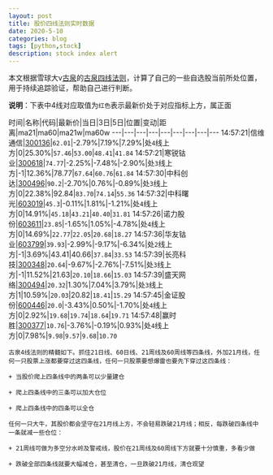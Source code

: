 ```yaml
---
layout: post
title: 股价四线法则实时数据
date: 2020-5-10
categories: blog
tags: [python,stock]
description: stock index alert
---
```



本文根据雪球大v[古泉](https://xueqiu.com/u/7148646888)的[古泉四线法则](https://xueqiu.com/7148646888/130498192)，计算了自己的一些自选股当前所处位置，用于持续追踪验证，帮助自己进行判断。

**说明**：下表中4线对应取值为`红色`表示最新价处于对应指标上方，属正面

时间|名称|代码|最新价|当日|3日|5日|位置|变动|距离|ma21|ma60|ma21w|ma60w
---|---|---|---|---|---|---|---|---
14:57:21|信维通信|[300136](https://xueqiu.com/S/SZ300136)|`62.01`|-2.79%|7.19%|7.29%|处`4`线上方|0|25.30%|`57.46`|`53.00`|`48.41`|`41.84`
14:57:21|寒锐钴业|[300618](https://xueqiu.com/S/SZ300618)|`74.77`|-2.25%|-7.48%|-2.90%|处`3`线上方|-1|12.36%|78.77|`67.64`|`60.76`|`61.84`
14:57:30|中科创达|[300496](https://xueqiu.com/S/SZ300496)|`90.2`|-2.70%|0.76%|-0.89%|处`3`线上方|0|22.38%|92.84|`83.70`|`74.14`|`55.36`
14:57:32|中科曙光|[603019](https://xueqiu.com/S/SH603019)|`45.3`|-0.11%|1.81%|-1.21%|处`4`线上方|0|14.91%|`45.18`|`43.21`|`40.40`|`31.81`
14:57:26|诺力股份|[603611](https://xueqiu.com/S/SH603611)|`23.85`|-1.65%|1.05%|-4.78%|处`4`线上方|0|14.69%|`22.77`|`22.05`|`20.68`|`18.27`
14:57:36|华友钴业|[603799](https://xueqiu.com/S/SH603799)|`39.93`|-2.99%|-9.17%|-6.34%|处`2`线上方|-1|3.69%|43.41|40.66|`37.84`|`33.53`
14:57:39|长亮科技|[300348](https://xueqiu.com/S/SZ300348)|`20.64`|-9.67%|-2.76%|-7.51%|处`3`线上方|-1|11.52%|21.63|`20.10`|`18.66`|`15.03`
14:57:39|盛天网络|[300494](https://xueqiu.com/S/SZ300494)|`20.32`|1.30%|7.04%|3.79%|处`3`线上方|1|10.59%|`20.03`|20.82|`18.41`|`15.29`
14:57:45|金证股份|[600446](https://xueqiu.com/S/SH600446)|`20.0`|-3.43%|0.50%|-1.70%|处`4`线上方|0|2.92%|`19.68`|`19.74`|`18.64`|`19.71`
14:57:48|赢时胜|[300377](https://xueqiu.com/S/SZ300377)|`10.76`|-3.76%|-0.19%|0.93%|处`4`线上方|0|7.98%|`9.98`|`9.57`|`9.68`|`10.70`

```
古泉4线法则的精髓如下。抓住21日线、60日线、21周线及60周线等四条线，外加21月线，任何一只股票上涨都要穿过这四条线，任何一只股票要想爆雷也要先下穿过这四条线：

+ 当股价爬上四条线中的两条可以少量建仓

+ 爬上四条线中的三条可以加大仓位

+ 爬上四条线中的四条可以全仓

任何一只大牛，其股价都会坚守在21月线上方，不会轻易跌破21月线；相反，每跌破四条线中一条就减一些仓位：

+ 21周线可做为多空分水岭及警戒线，股价在21周线及60周线下方就要十分慎重，多看少做

+ 跌破全部四条线就要大幅减仓，甚至清仓，一旦跌破21月线，清仓观望
```